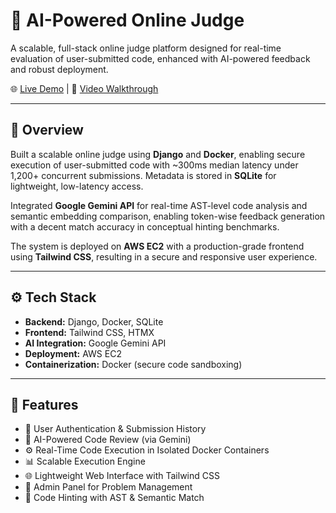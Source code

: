 # 🧠 AI-Powered Online Judge

A scalable, full-stack online judge platform designed for real-time evaluation of user-submitted code, enhanced with AI-powered feedback and robust deployment.

🌐 [Live Demo](http://13.60.72.253/home/) | 🎥 [Video Walkthrough](https://www.loom.com/share/6286f60e130a4b87a61643fcb18bebc0?sid=9a051ceb-e91d-42e1-ad30-c880720333a6)

---

## 🚀 Overview

Built a scalable online judge using **Django** and **Docker**, enabling secure execution of user-submitted code with ~300ms median latency under 1,200+ concurrent submissions. Metadata is stored in **SQLite** for lightweight, low-latency access.

Integrated **Google Gemini API** for real-time AST-level code analysis and semantic embedding comparison, enabling token-wise feedback generation with a decent match accuracy in conceptual hinting benchmarks.

The system is deployed on **AWS EC2** with a production-grade frontend using **Tailwind CSS**, resulting in a secure and responsive user experience.

---

## ⚙️ Tech Stack

- **Backend:** Django, Docker, SQLite
- **Frontend:** Tailwind CSS, HTMX
- **AI Integration:** Google Gemini API 
- **Deployment:** AWS EC2 
- **Containerization:** Docker (secure code sandboxing)

---

## 🔑 Features

- 👤 User Authentication & Submission History
- 🧠 AI-Powered Code Review (via Gemini)
- ⚙️ Real-Time Code Execution in Isolated Docker Containers
- 📊 Scalable Execution Engine 
- 🌐 Lightweight Web Interface with Tailwind CSS
- 📁 Admin Panel for Problem Management
- 📄 Code Hinting with AST & Semantic Match
